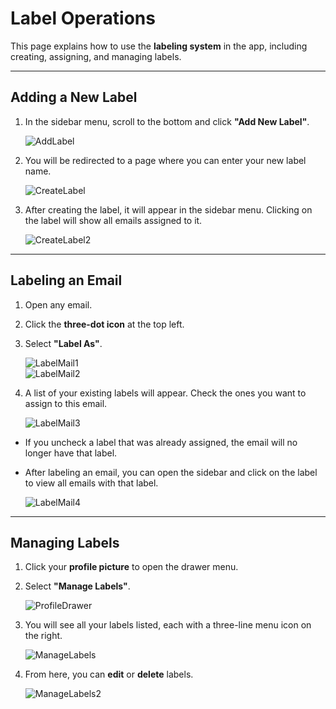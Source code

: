 # Label Operations

This page explains how to use the **labeling system** in the app, including creating, assigning, and managing labels.

---

## Adding a New Label

1. In the sidebar menu, scroll to the bottom and click **"Add New Label"**.  

   ![AddLabel](./screenshots/add_label.png)

2. You will be redirected to a page where you can enter your new label name.  

   ![CreateLabel](./screenshots/create_label.png)

3. After creating the label, it will appear in the sidebar menu. Clicking on the label will show all emails assigned to it.  

   ![CreateLabel2](./screenshots/create_label2.png)

---

## Labeling an Email

1. Open any email.  
2. Click the **three-dot icon** at the top left.  
3. Select **"Label As"**.  

   ![LabelMail1](./screenshots/mail_operations1.png)  
   ![LabelMail2](./screenshots/label_mail2.png)

4. A list of your existing labels will appear. Check the ones you want to assign to this email.  

   ![LabelMail3](./screenshots/label_mail.png)

- If you uncheck a label that was already assigned, the email will no longer have that label.  
- After labeling an email, you can open the sidebar and click on the label to view all emails with that label.  

   ![LabelMail4](./screenshots/label_mail3.png)

---

## Managing Labels

1. Click your **profile picture** to open the drawer menu.  
2. Select **"Manage Labels"**.  

   ![ProfileDrawer](./screenshots/profile_drawer.png)

3. You will see all your labels listed, each with a three-line menu icon on the right.  

   ![ManageLabels](./screenshots/manage_labels.png)

4. From here, you can **edit** or **delete** labels.  

   ![ManageLabels2](./screenshots/manage_labels2.png)
